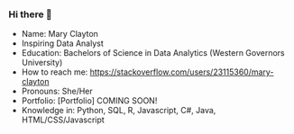 ### Hi there 👋


- Name: Mary Clayton
- Inspiring Data Analyst
- Education: Bachelors of Science in Data Analytics (Western Governors University)
- How to reach me: https://stackoverflow.com/users/23115360/mary-clayton
- Pronouns: She/Her
- Portfolio: [Portfolio] COMING SOON!
- Knowledge in: Python, SQL, R, Javascript, C#, Java, HTML/CSS/Javascript
